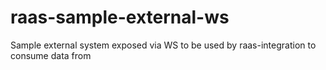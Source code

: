 raas-sample-external-ws
=======================

Sample external system exposed via WS to be used by raas-integration to consume data from